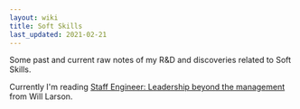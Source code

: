 ```yaml
---
layout: wiki
title: Soft Skills
last_updated: 2021-02-21
---
```

Some past and current raw notes of my R&D and discoveries related to Soft Skills.

Currently I'm reading [Staff Engineer: Leadership beyond the management](./staff-engineer/) from  Will Larson.
